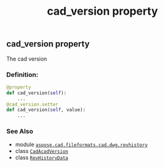 ﻿---
title: cad_version property
second_title: Aspose.CAD for Python via .NET API References
description: 
type: docs
weight: 30
url: /aspose.cad.fileformats.cad.dwg.revhistory/revhistorydata/cad_version/
is_root: false
---

## cad_version property


The cad version
### Definition:
```python
@property
def cad_version(self):
    ...
@cad_version.setter
def cad_version(self, value):
    ...
```

### See Also
* module [`aspose.cad.fileformats.cad.dwg.revhistory`](../../)
* class [`CadAcadVersion`](/cad/python-net/aspose.cad.fileformats.cad.cadconsts/cadacadversion)
* class [`RevHistoryData`](/cad/python-net/aspose.cad.fileformats.cad.dwg.revhistory/revhistorydata)
